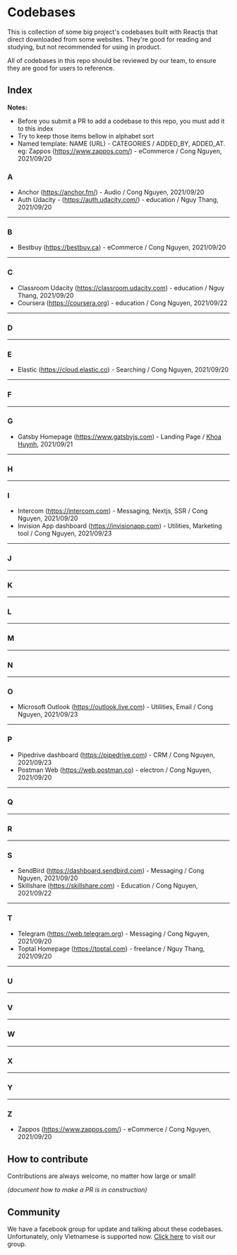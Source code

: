 # Codebases

This is collection of some big project's codebases built with Reactjs that direct downloaded from some websites. They're good for reading and studying, but not recommended for using in product.

All of codebases in this repo should be reviewed by our team, to ensure they are good for users to reference.

## Index

**Notes:**
* Before you submit a PR to add a codebase to this repo, you must add it to this index
* Try to keep those items bellow in alphabet sort
* Named template: NAME (URL) - CATEGORIES / ADDED_BY, ADDED_AT. eg: Zappos (https://www.zappos.com/) - eCommerce / Cong Nguyen, 2021/09/20

### A
* Anchor (https://anchor.fm/) - Audio / Cong Nguyen, 2021/09/20
* Auth Udacity - (https://auth.udacity.com/) - education / Nguy Thang, 2021/09/20

---
### B
* Bestbuy (https://bestbuy.ca) - eCommerce / Cong Nguyen, 2021/09/20

---
### C
* Classroom Udacity (https://classroom.udacity.com) - education / Nguy Thang, 2021/09/20
* Coursera (https://coursera.org) - education / Cong Nguyen, 2021/09/22

---
### D

---
### E
* Elastic (https://cloud.elastic.co) - Searching / Cong Nguyen, 2021/09/20

---
### F

---
### G
* Gatsby Homepage (https://www.gatsbyjs.com) - Landing Page / [Khoa Huynh](https://github.com/htdangkhoa), 2021/09/21

---
### H

---
### I
* Intercom (https://intercom.com) - Messaging, Nextjs, SSR / Cong Nguyen, 2021/09/20
* Invision App dashboard (https://invisionapp.com) - Utilities, Marketing tool / Cong Nguyen, 2021/09/23

---
### J

---
### K

---
### L

---
### M

---
### N

---
### O
* Microsoft Outlook (https://outlook.live.com) - Utilities, Email / Cong Nguyen, 2021/09/23

---
### P
* Pipedrive dashboard (https://pipedrive.com) - CRM / Cong Nguyen, 2021/09/23
* Postman Web (https://web.postman.co) - electron / Cong Nguyen, 2021/09/20

---
### Q

---
### R

---
### S
* SendBird (https://dashboard.sendbird.com) - Messaging / Cong Nguyen, 2021/09/20
* Skillshare (https://skillshare.com) - Education / Cong Nguyen, 2021/09/22

---
### T
* Telegram (https://web.telegram.org) - Messaging / Cong Nguyen, 2021/09/20
* Toptal Homepage (https://toptal.com) - freelance / Nguy Thang, 2021/09/20

---
### U

---
### V

---
### W

---
### X

---
### Y

---
### Z
* Zappos (https://www.zappos.com/) - eCommerce / Cong Nguyen, 2021/09/20


## How to contribute
Contributions are always welcome, no matter how large or small!

_(document how to make a PR is in construction)_

## Community
We have a facebook group for update and talking about these codebases.
Unfortunately, only Vietnamese is supported now. [Click here](https://www.facebook.com/groups/codebases) to visit our group.
